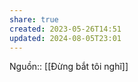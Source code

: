 ```yaml
---
share: true
created: 2023-05-26T14:51
updated: 2024-08-05T23:01
---
```

Nguồn:: [[Đừng bắt tôi nghĩ]]
